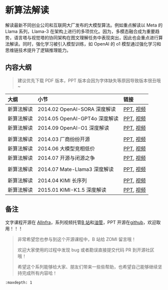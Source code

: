 <!--Copyright © ZOMI 适用于[License](https://github.com/Infrasys-AI/AIInfra)版权许可-->

# 新算法解读

解读最新不同创业公司和互联网大厂发布的大模型算法。例如重点解读以 Meta 的 Llama 系列，Llama-3 在架构上进行的多项优化。因为，多模态融合成为重要趋势，语言塔与视觉塔的协同架构在图文理解任务中表现突出，因此也会重点进行算法解读。同时，强化学习被引入模型训练，如 OpenAI 的 o1 模型通过强化学习和思维链技术提升了逻辑推理能力。

## 内容大纲

> 建议优先下载 PDF 版本，PPT 版本会因为字体缺失等原因导致版本很丑哦~

| 大纲 | 小节 | 链接 |
|:--- |:---- |:-------------------- |
| 新算法解读 | 2014.02 OpenAI-SORA 深度解读  | [PPT](./20240220_SORA.pdf), [视频](https://www.bilibili.com/video/BV1Bx4y1k7BQ/) |
| 新算法解读 | 2014.05 OpenAI-GPT4o 深度解读  | [PPT](./20240517_GPT4o.pdf), [视频](https://www.bilibili.com/video/BV1Uy411Y76z/) |
| 新算法解读 | 2014.09 OpenAI-O1 深度解读  | [PPT](./20240913OpenAIo1.pdf), [视频](https://www.bilibili.com/video/BV1QetAesERe/) |
| | | |
| 新算法解读 | 2014.03 厂商纷纷开源  | [PPT](./20240315_GEMMA.pdf), [视频](https://www.bilibili.com/video/BV1kC411H7cz/) |
| 新算法解读 | 2014.06 大模型竞相低价  | [PPT](./20240615_DeepSeek.pdf), [视频](https://www.bilibili.com/video/BV1zM4m1m7Qa/) |
| 新算法解读 | 2014.07 开源与闭源之争  | [PPT](./20240725_Open.pdf), [视频](https://www.bilibili.com/video/BV1ZZ421N7Af/) |
| | | |
| 新算法解读 | 2014.07 Mate-Llama3 深度解读  | [PPT](./20240724_LLAMA3.1.pdf), [视频](https://www.bilibili.com/video/BV1Xf421v7Go/) |
| | | |
| 新算法解读 | 2014.04 KIMI 长序列  | [PPT](./20240415_KIMI.pdf), [视频](https://www.bilibili.com/video/BV1Fx421D7Je/) |
| 新算法解读 | 2015.01 KIMI-K1.5 深度解读 | [PPT](./20250203KIMIK1.5.pdf), [视频]() |

## 备注

文字课程开源在 [AIInfra](https://infrasys-ai.github.io/aiinfra-docs)，系列视频托管[B 站](https://space.bilibili.com/517221395)和[油管](https://www.youtube.com/@ZOMI666/playlists)，PPT 开源在[github](https://github.com/Infrasys-AI/AIInfra)，欢迎取用！！！

> 非常希望您也参与到这个开源课程中，B 站给 ZOMI 留言哦！
> 
> 欢迎大家使用的过程中发现 bug 或者勘误直接提交代码 PR 到开源社区哦！
> 
> 希望这个系列能够给大家、朋友们带来一些些帮助，也希望自己能够继续坚持完成所有内容哈！

```{toctree}
:maxdepth: 1

```